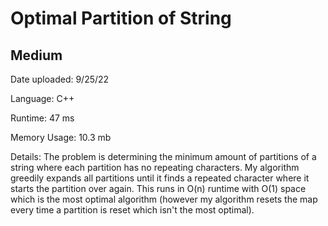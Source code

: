 
# Optimal Partition of String

## Medium

Date uploaded: 9/25/22

Language: C++

Runtime: 47 ms

Memory Usage: 10.3 mb

Details: The problem is determining the minimum amount of partitions of a string where each partition has no repeating characters. My algorithm greedily expands all partitions until it finds a repeated character where it starts the partition over again. This runs in O(n) runtime with O(1) space which is the most optimal algorithm (however my algorithm resets the map every time a partition is reset which isn't the most optimal).
